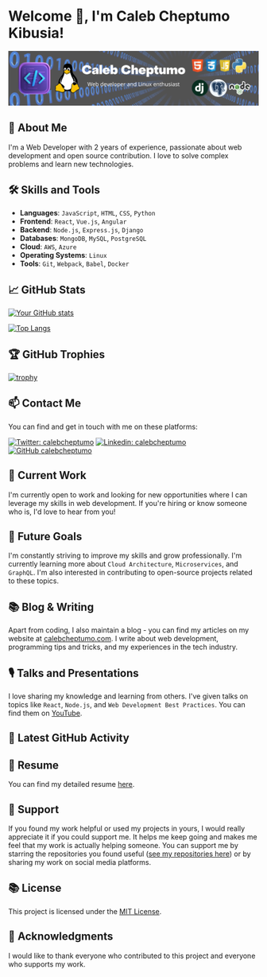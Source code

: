 # Welcome 👋, I'm Caleb Cheptumo Kibusia!

![Hero Image](https://github.com/CalebCheptumo/calebcheptumo/blob/master/Caleb%20Cheptumo.png?raw=true)

## 📖 About Me

I'm a Web Developer with 2 years of experience, passionate about web development and open source contribution. I love to solve complex problems and learn new technologies.

## 🛠️ Skills and Tools

- **Languages**: `JavaScript`, `HTML`, `CSS`, `Python`
- **Frontend**: `React`, `Vue.js`, `Angular`
- **Backend**: `Node.js`, `Express.js`, `Django`
- **Databases**: `MongoDB`, `MySQL`, `PostgreSQL`
- **Cloud**: `AWS`, `Azure`
- **Operating Systems**: `Linux`
- **Tools**: `Git`, `Webpack`, `Babel`, `Docker`

## 📈 GitHub Stats

[![Your GitHub stats](https://github-readme-stats.vercel.app/api?username=calebcheptumo&show_icons=true&theme=tokyonight)](https://github.com/calebcheptumo/github-readme-stats)

[![Top Langs](https://github-readme-stats.vercel.app/api/top-langs/?username=calebcheptumo&layout=compact&theme=tokyonight)](https://github.com/calebcheptumo/github-readme-stats)

## 🏆 GitHub Trophies

[![trophy](https://github-profile-trophy.vercel.app/?username=calebcheptumo&theme=nord&column=7)](https://github.com/ryo-ma/github-profile-trophy)

## 📫 Contact Me

You can find and get in touch with me on these platforms:

[![Twitter: calebcheptumo](https://img.shields.io/twitter/follow/calebcheptumo?style=social)](https://twitter.com/calebcheptumo)
[![Linkedin: calebcheptumo](https://img.shields.io/badge/-calebcheptumo-blue?style=flat-square&logo=Linkedin&logoColor=white&link=https://www.linkedin.com/in/yourusername/)](https://www.linkedin.com/in/calebcheptumo/)
[![GitHub calebcheptumo](https://img.shields.io/github/followers/calebcheptumo?label=follow&style=social)](https://github.com/calebcheptumo)

## 💼 Current Work

I'm currently open to work and looking for new opportunities where I can leverage my skills in web development. If you're hiring or know someone who is, I'd love to hear from you!

## 🎯 Future Goals

I'm constantly striving to improve my skills and grow professionally. I'm currently learning more about `Cloud Architecture`, `Microservices`, and `GraphQL`. I'm also interested in contributing to open-source projects related to these topics.

## 📚 Blog & Writing

Apart from coding, I also maintain a blog - you can find my articles on my website at [calebcheptumo.com](https://calebcheptumo.com/blog). I write about web development, programming tips and tricks, and my experiences in the tech industry.

## 🎙️ Talks and Presentations

I love sharing my knowledge and learning from others. I've given talks on topics like `React`, `Node.js`, and `Web Development Best Practices`. You can find them on [YouTube](https://www.youtube.com/user/calebcheptumo).

## 📝 Latest GitHub Activity

<!--START_SECTION:activity-->

<!--END_SECTION:activity-->

## 📄 Resume

You can find my detailed resume [here](https://drive.google.com/).

## 🎁 Support

If you found my work helpful or used my projects in yours, I would really appreciate it if you could support me. It helps me keep going and makes me feel that my work is actually helping someone. You can support me by starring the repositories you found useful ([see my repositories here](https://github.com/calebcheptumo?tab=repositories)) or by sharing my work on social media platforms.

## 📚 License

This project is licensed under the [MIT License](LICENSE).

## 🙏 Acknowledgments

I would like to thank everyone who contributed to this project and everyone who supports my work.
